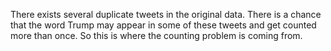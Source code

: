 There exists several duplicate tweets in the original data. There is a chance that the word Trump may appear in some of these tweets and get counted more than once. So this is where the counting problem is coming from.
